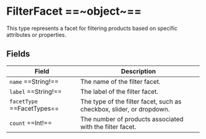 # FilterFacet ==~object~==

This type represents a facet for filtering products based on specific attributes or properties. 

## Fields

| Field                          	            | Description                                                          	|
|----------------------------------------------	|----------------------------------------------------------------------	|
| `name`  ==String!==                          	| The name of the filter facet.                                        	|
| `label`  ==String!==                         	| The label of the filter facet.                                     	|
| `facetType`  ==FacetTypes==                 	| The type of the filter facet, such as checkbox, slider, or dropdown. 	|
| `count`  ==Int!==                	            | The number of products associated with the filter facet.          	|

